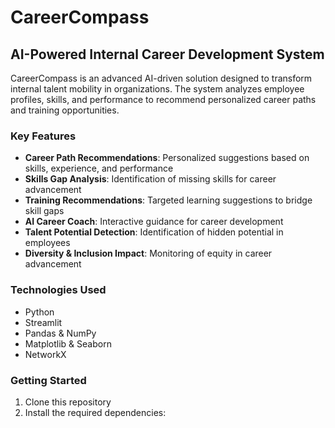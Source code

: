 # CareerCompass

## AI-Powered Internal Career Development System

CareerCompass is an advanced AI-driven solution designed to transform internal talent mobility in organizations. The system analyzes employee profiles, skills, and performance to recommend personalized career paths and training opportunities.

### Key Features

- **Career Path Recommendations**: Personalized suggestions based on skills, experience, and performance
- **Skills Gap Analysis**: Identification of missing skills for career advancement
- **Training Recommendations**: Targeted learning suggestions to bridge skill gaps
- **AI Career Coach**: Interactive guidance for career development
- **Talent Potential Detection**: Identification of hidden potential in employees
- **Diversity & Inclusion Impact**: Monitoring of equity in career advancement

### Technologies Used

- Python
- Streamlit
- Pandas & NumPy
- Matplotlib & Seaborn
- NetworkX

### Getting Started

1. Clone this repository
2. Install the required dependencies:
